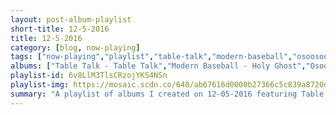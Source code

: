 ```yaml
---
layout: post-album-playlist
short-title: 12-5-2016
title: 12-5-2016
category: [blog, now-playing]
tags: ["now-playing","playlist","table-talk","modern-baseball","osoosooso","oso-oso","dryjacket","dryjacket","dryjacket","dryjacket","dryjacket","dryjacket","jank","light-years","light-years","light-years","light-years","light-years","light-years","light-years"]
albums: ["Table Talk - Table Talk","Modern Baseball - Holy Ghost","Osoosooso - Osoosooso","Oso Oso - Real Stories of True People Who Kind of Looked Like Monsters...","Dryjacket - Two Toasters","Dryjacket - Misused Adrenaline","Dryjacket - Bill Gates Ringtone","Dryjacket - Lights, Locks, & Faucets","Dryjacket - Latchkey","Dryjacket - Jefferson's Shadow","Jank - Versace Summer","Light Years - Lite Years","Light Years - Let You Down (acoustic)","Light Years - The Summer She Broke My Heart","Light Years - Are You Sure?","Light Years - Living in Hell","Light Years - Let You Down","Light Years - Temporary"]
playlist-id: 6v8LlM3TlsCRzojYKS4NSn
playlist-img: https://mosaic.scdn.co/640/ab67616d0000b27366c5c839a8720dcb4674c481ab67616d0000b2736f456a7a4eb33f187e05ea87ab67616d0000b273b7b3b23cf5ee79c61050476eab67616d0000b273e928d900b8f0e8609c5cbd4c
summary: "A playlist of albums I created on 12-05-2016 featuring Table Talk, Modern Baseball, Osoosooso, Oso Oso, Dryjacket, Dryjacket, Dryjacket, Dryjacket, Dryjacket, Dryjacket, Jank, Light Years, Light Years, Light Years, Light Years, Light Years, Light Years, and Light Years"
---
```

